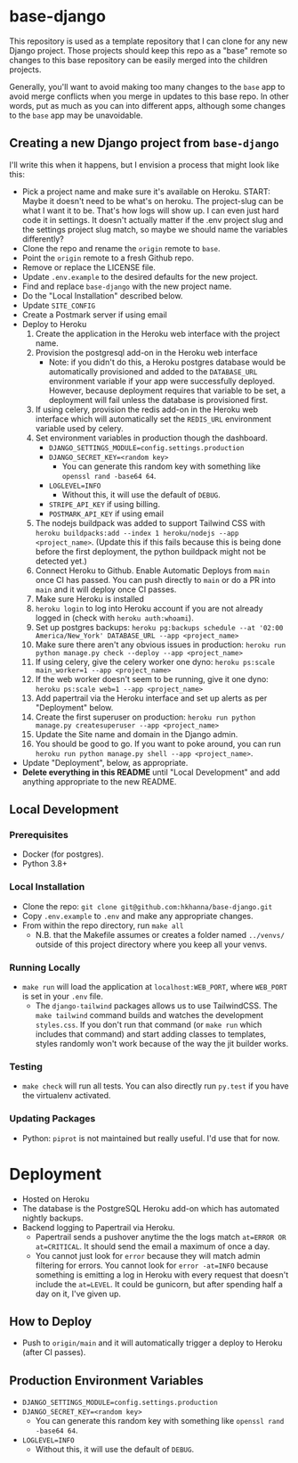 # base-django

This repository is used as a template repository that I can clone for any new Django project. Those projects should keep this repo as a "base" remote so changes to this base repository can be easily merged into the children projects.

Generally, you'll want to avoid making too many changes to the `base` app to avoid merge conflicts when you merge in updates to this base repo. In other words, put as much as you can into different apps, although some changes to the `base` app may be unavoidable.

## Creating a new Django project from `base-django`

I'll write this when it happens, but I envision a process that might look like this:

- Pick a project name and make sure it's available on Heroku. START: Maybe it doesn't need to be what's on heroku. The project-slug can be what I want it to be. That's how logs will show up. I can even just hard code it in settings. It doesn't actually matter if the .env project slug and the settings project slug match, so maybe we should name the variables differently?
- Clone the repo and rename the `origin` remote to `base`.
- Point the `origin` remote to a fresh Github repo.
- Remove or replace the LICENSE file.
- Update `.env.example` to the desired defaults for the new project.
- Find and replace `base-django` with the new project name.
- Do the "Local Installation" described below.
- Update `SITE_CONFIG`
- Create a Postmark server if using email
- Deploy to Heroku
  1. Create the application in the Heroku web interface with the project name.
  1. Provision the postgresql add-on in the Heroku web interface
     - Note: if you didn't do this, a Heroku postgres database would be automatically provisioned and added to the `DATABASE_URL` environment variable if your app were successfully deployed. However, because deployment requires that variable to be set, a deployment will fail unless the database is provisioned first.
  1. If using celery, provision the redis add-on in the Heroku web interface which will automatically set the `REDIS_URL` environment variable used by celery.
  1. Set environment variables in production though the dashboard.
     - `DJANGO_SETTINGS_MODULE=config.settings.production`
     - `DJANGO_SECRET_KEY=<random key>`
       - You can generate this random key with something like `openssl rand -base64 64`.
     - `LOGLEVEL=INFO`
       - Without this, it will use the default of `DEBUG`.
     - `STRIPE_API_KEY` if using billing.
     - `POSTMARK_API_KEY` if using email
  1. The nodejs buildpack was added to support Tailwind CSS with `heroku buildpacks:add --index 1 heroku/nodejs --app <project_name>`. (Update this if this fails because this is being done before the first deployment, the python buildpack might not be detected yet.)
  1. Connect Heroku to Github. Enable Automatic Deploys from `main` once CI has passed. You can push directly to `main` or do a PR into `main` and it will deploy once CI passes.
  1. Make sure Heroku is installed
  1. `heroku login` to log into Heroku account if you are not already logged in (check with `heroku auth:whoami`).
  1. Set up postgres backups: `heroku pg:backups schedule --at '02:00 America/New_York' DATABASE_URL --app <project_name>`
  1. Make sure there aren't any obvious issues in production: `heroku run python manage.py check --deploy --app <project_name>`
  1. If using celery, give the celery worker one dyno: `heroku ps:scale main_worker=1 --app <project_name>`
  1. If the web worker doesn't seem to be running, give it one dyno: `heroku ps:scale web=1 --app <project_name>`
  1. Add papertrail via the Heroku interface and set up alerts as per "Deployment" below.
  1. Create the first superuser on production: `heroku run python manage.py createsuperuser --app <project_name>`
  1. Update the Site name and domain in the Django admin.
  1. You should be good to go. If you want to poke around, you can run `heroku run python manage.py shell --app <project_name>`.
- Update "Deployment", below, as appropriate.
- **Delete everything in this README** until "Local Development" and add anything appropriate to the new README.

## Local Development

### Prerequisites

- Docker (for postgres).
- Python 3.8+

### Local Installation

- Clone the repo: `git clone git@github.com:hkhanna/base-django.git`
- Copy `.env.example` to `.env` and make any appropriate changes.
- From within the repo directory, run `make all`
  - N.B. that the Makefile assumes or creates a folder named `../venvs/` outside of this project directory where you keep all your venvs.

### Running Locally

- `make run` will load the application at `localhost:WEB_PORT`, where `WEB_PORT` is set in your `.env` file.
  - The `django-tailwind` packages allows us to use TailwindCSS. The `make tailwind` command builds and watches the development `styles.css`. If you don't run that command (or `make run` which includes that command) and start adding classes to templates, styles randomly won't work because of the way the jit builder works.

### Testing

- `make check` will run all tests. You can also directly run `py.test` if you have the virtualenv activated.

### Updating Packages

- Python: `piprot` is not maintained but really useful. I'd use that for now.

# Deployment

- Hosted on Heroku
- The database is the PostgreSQL Heroku add-on which has automated nightly backups.
- Backend logging to Papertrail via Heroku.
  - Papertrail sends a pushover anytime the the logs match `at=ERROR OR at=CRITICAL`. It should send the email a maximum of once a day.
  - You cannot just look for `error` because they will match admin filtering for errors. You cannot look for `error -at=INFO` because something is emitting a log in Heroku with every request that doesn't include the `at=LEVEL`. It could be gunicorn, but after spending half a day on it, I've given up.

## How to Deploy

- Push to `origin/main` and it will automatically trigger a deploy to Heroku (after CI passes).

## Production Environment Variables

- `DJANGO_SETTINGS_MODULE=config.settings.production`
- `DJANGO_SECRET_KEY=<random key>`
  - You can generate this random key with something like `openssl rand -base64 64`.
- `LOGLEVEL=INFO`
  - Without this, it will use the default of `DEBUG`.

